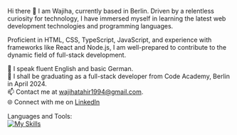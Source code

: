 Hi there 👋
I am Wajiha, currently based in Berlin. Driven by a relentless curiosity for technology, I have immersed myself in learning the latest web development technologies and programming languages. 

Proficient in HTML, CSS, TypeScript, JavaScript, and experience with frameworks like React and Node.js, I am well-prepared to contribute to the dynamic field of full-stack development.

💬 I speak fluent English and basic German. <br>
🏢 I shall be graduating as a full-stack developer from Code Academy, Berlin in April 2024. <br>
📫 Contact me at wajihatahir1994@gmail.com. <br>
🌐 Connect with me on [LinkedIn]([url](https://www.linkedin.com/in/wajiha-tahir-569803124/))

Languages and Tools: <br>
[![My Skills](https://skillicons.dev/icons?i=js,html,css,github,react,ts,vite,firebase,mongodb,apollo,cpp,nodejs,vscode,figma&perline=6)](https://skillicons.dev)




